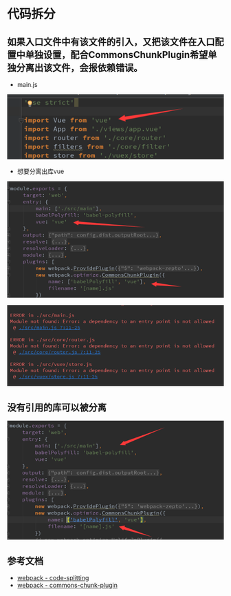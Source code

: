 # 代码拆分
## 如果入口文件中有该文件的引入，又把该文件在入口配置中单独设置，配合CommonsChunkPlugin希望单独分离出该文件，会报依赖错误。
* main.js

![main.js](./img/vue-import.png)

* 想要分离出库vue

![想要分离vue](./img/webpack-packout-vue-code.png)

![依赖错误](./img/Error-packout-some-modeule-from-entry-point.png)

## 没有引用的库可以被分离

![想要babel-pollyfill](./img/webpack-packout-babel-pollyfill-code.png)

## 参考文档
* [webpack - code-splitting](https://doc.webpack-china.org/guides/code-splitting/)
* [webpack - commons-chunk-plugin](https://doc.webpack-china.org/plugins/commons-chunk-plugin)